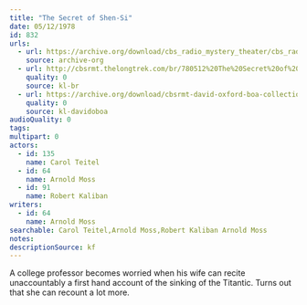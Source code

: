 ```yaml
---
title: "The Secret of Shen-Si"
date: 05/12/1978
id: 832
urls: 
  - url: https://archive.org/download/cbs_radio_mystery_theater/cbs_radio_mystery_theater-0801-0850.zip/cbs_radio_mystery_theater-0801-0850%2Fcbsrmt_0832_the_secret_of_shen_si.mp3
    source: archive-org
  - url: http://cbsrmt.thelongtrek.com/br/780512%20The%20Secret%20of%20Shen-Si-WBBM.mp3
    quality: 0
    source: kl-br
  - url: https://archive.org/download/cbsrmt-david-oxford-boa-collection/CBSRMT-780512-0832-The-Secret-of-Shen-Si-(128-48)_WBBM-JE-{BoA}.mp3
    quality: 0
    source: kl-davidoboa
audioQuality: 0
tags: 
multipart: 0
actors:  
  - id: 135
    name: Carol Teitel  
  - id: 64
    name: Arnold Moss  
  - id: 91
    name: Robert Kaliban
writers:  
  - id: 64
    name: Arnold Moss
searchable: Carol Teitel,Arnold Moss,Robert Kaliban Arnold Moss
notes: 
descriptionSource: kf
---
```

A college professor becomes worried when his wife can recite unaccountably a first hand account of the sinking of the Titantic. Turns out that she can recount a lot more.